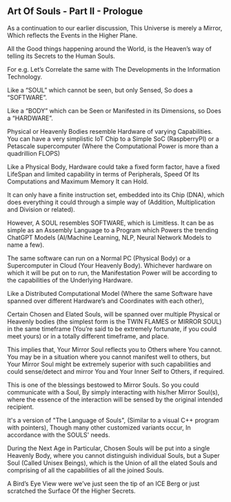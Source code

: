 ## Art Of Souls - Part II - Prologue

As a continuation to our earlier discussion,
This Universe is merely a Mirror,
Which reflects the Events in the Higher Plane.

All the Good things happening around the World,
is the Heaven’s way of telling its Secrets to the Human Souls.

For e.g. Let’s Correlate the same with
The Developments in the Information Technology.

Like a “SOUL” which cannot be seen, but only Sensed,
So does a “SOFTWARE”.

Like a “BODY” which can be Seen or Manifested
in its Dimensions, so Does a “HARDWARE”.

Physical or Heavenly Bodies resemble Hardware of varying Capabilities.
You can have a very simplistic IoT Chip to a Simple SoC (RaspberryPI)
or a Petascale supercomputer
(Where the Computational Power is more than a quadrillion FLOPS)

Like a Physical Body,
Hardware could take a fixed form factor,
have a fixed LifeSpan and limited capability in terms of Peripherals,
Speed Of Its Computations and Maximum Memory It can Hold.

It can only have a finite instruction set, embedded into its Chip (DNA),
which does everything it could through
a simple way of (Addition, Multiplication and Division or related).

However, A SOUL resembles SOFTWARE, which is Limitless.
It can be as simple as an Assembly Language to a Program which Powers
the trending ChatGPT Models (AI/Machine Learning,
NLP, Neural Network Models to name a few).

The same software can run on a Normal PC (Physical Body)
or a Supercomputer in Cloud (Your Heavenly Body).
Whichever hardware on which it will be put on to run,
the Manifestation Power will be according to
the capabilities of the Underlying Hardware.

Like a Distributed Computational Model
(Where the same Software have spanned over
different Hardware’s and Coordinates with each other),

Certain Chosen and Elated Souls, will be spanned
over multiple Physical or Heavenly bodies
(the simplest form is the TWIN FLAMES or MIRROR SOUL)
in the same timeframe (You’re said to be extremely fortunate,
if you could meet yours) or in a totally different timeframe, and place.

This implies that, Your Mirror Soul reflects you to Others
where You cannot.
You may be in a situation where you cannot manifest well to others,
but Your Mirror Soul might be extremely superior
with such capabilities and could sense/detect and mirror
You and Your Inner Self to Others, if required.

This is one of the blessings bestowed to Mirror Souls.
So you could communicate with a Soul,
By simply interacting with his/her Mirror Soul(s),
where the essence of the interaction
will be sensed by the original intended recipient.

It's a version of "The Language of Souls",
(Similar to a visual C++ program with pointers),
Though many other customized variants occur,
In accordance with the SOULS' needs.

During the Next Age in Particular,
Chosen Souls will be put into a single Heavenly Body,
where you cannot distinguish individual Souls,
but a Super Soul (Called Unisex Beings),
which is the Union of all the elated Souls and
comprising of all the capabilities of all the joined Souls.

A Bird’s Eye View were we’ve just seen the tip of an ICE Berg
or just scratched the Surface Of the Higher Secrets.
